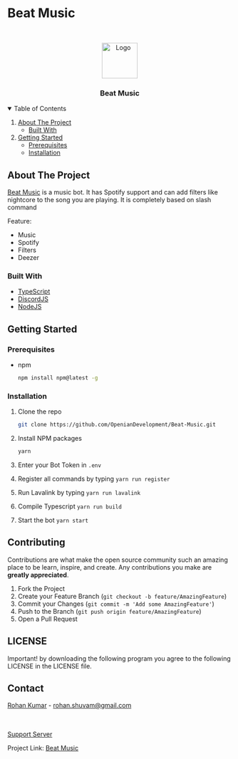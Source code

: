 # Beat Music
<!-- PROJECT LOGO -->
<br />
<p align="center">
  <a href="https://menhera-chan.in/support">
    <img src="https://images-ext-1.discordapp.net/external/6rS71_vVQkP70pjsCjIRH3TZ2CbU_QA3eRySRW8FDlo/https/cdn.discordapp.com/avatars/881050313870684180/9b5bab68426ef69b6ef7fbca14f64b42.webp" alt="Logo" width="80" height="80">
  </a>

<h3 align="center">Beat Music</h3>


</p>



<!-- TABLE OF CONTENTS -->
<details open="open">
  <summary>Table of Contents</summary>
  <ol>
    <li>
      <a href="#about-the-project">About The Project</a>
      <ul>
        <li><a href="#built-with">Built With</a></li>
      </ul>
    </li>
    <li>
      <a href="#getting-started">Getting Started</a>
      <ul>
        <li><a href="#prerequisites">Prerequisites</a></li>
        <li><a href="#installation">Installation</a></li>
      </ul>
    </li>


  </ol>
</details>



<!-- ABOUT THE PROJECT -->
## About The Project



[Beat Music](https://menhera-chan.in/support) is a music bot. It has Spotify support and can add filters like nightcore to the song you are playing. It is completely based on slash command

Feature:
* Music
* Spotify 
* Filters
* Deezer



### Built With


* [TypeScript](https://www.typescriptlang.org/)
* [DiscordJS](https://discord.js.org)
* [NodeJS](https://nodejs.org/)



<!-- GETTING STARTED -->
## Getting Started



### Prerequisites


* npm
  ```sh
  npm install npm@latest -g
  ```

### Installation


1. Clone the repo
   ```sh
   git clone https://github.com/OpenianDevelopment/Beat-Music.git
   ```
2. Install NPM packages
   ```sh
   yarn
   ```
3. Enter your Bot Token in `.env`

4. Register all commands by typing `yarn run register`

5. Run Lavalink by typing `yarn run lavalink`

6. Compile Typescript `yarn run build`

7. Start the bot `yarn start`







<!-- CONTRIBUTING -->
## Contributing

Contributions are what make the open source community such an amazing place to be learn, inspire, and create. Any contributions you make are **greatly appreciated**.

1. Fork the Project
2. Create your Feature Branch (`git checkout -b feature/AmazingFeature`)
3. Commit your Changes (`git commit -m 'Add some AmazingFeature'`)
4. Push to the Branch (`git push origin feature/AmazingFeature`)
5. Open a Pull Request

<!-- LICENSE -->
## LICENSE
Important!
by downloading the following program you agree to the following LICENSE in the LICENSE file.




<!-- CONTACT -->
## Contact

[Rohan Kumar](https://github.com/rohank05) - rohan.shuvam@gmail.com<br>


<br><br>
[Support Server](https://discord.com/invite/a4zkCjg)

Project Link: [Beat Music](https://github.com/OpenianDevelopement/Beat-Music)


